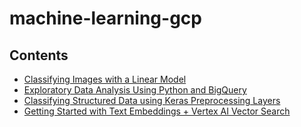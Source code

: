 # machine-learning-gcp

## Contents
- [Classifying Images with a Linear Model](notebook/classifying_images_with_a_linear_model.ipynb)
- [Exploratory Data Analysis Using Python and BigQuery](notebook/explore_data_BQ_python.ipynb)
- [Classifying Structured Data using Keras Preprocessing Layers](notebook/preprocessing_layers.ipynb)
- [Getting Started with Text Embeddings + Vertex AI Vector Search](notebook/intro-textemb-vectorsearch.ipynb)
